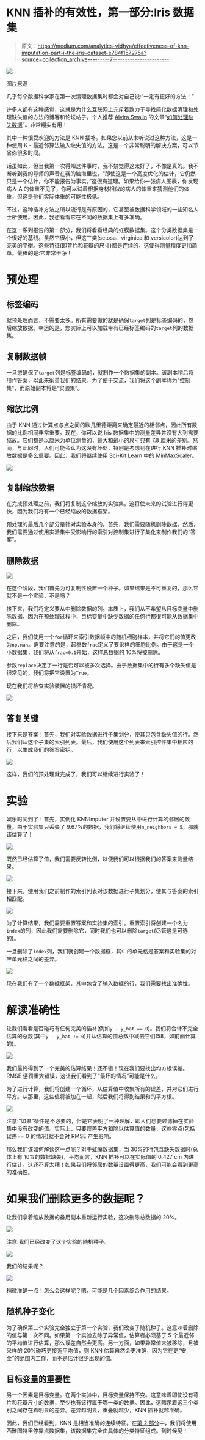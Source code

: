 # KNN 插补的有效性，第一部分:Iris 数据集

> 原文：<https://medium.com/analytics-vidhya/effectiveness-of-knn-imputation-part-i-the-iris-dataset-e784f157275a?source=collection_archive---------7----------------------->

![](img/24688d419272fe1a36e685144bd447c8.png)

[图片来源](https://dawdling.doody.id.au/coming-together/)

几乎每个数据科学家在第一次清理数据集时都会对自己说:“一定有更好的方法！”

许多人都有这种感觉，这就是为什么互联网上充斥着致力于寻找简化数据清理和处理缺失值的方法的博客和论坛帖子。个人推荐 [Alvira Swalin](/@aswalin) 的文章“[如何处理缺失数据](https://towardsdatascience.com/how-to-handle-missing-data-8646b18db0d4)”。非常翔实有用！

其中一种很受欢迎的方法是 KNN 插补。如果您以前从未听说过这种方法，这是一种使用 K *-* 最近邻算法输入缺失值的方法。这是一个非常聪明的解决方案，可以节省你很多时间。

话虽如此，但当我第一次得知这件事时，我不禁觉得这太好了，不像是真的。我不断听到我的导师的声音在我的脑海里说，“即使这是一个高度优化的估计，它仍然只是一个估计，你不能报告为事实。”这很有道理。如果给你一张病人图表，你发现病人 A 的体重不见了，你可以试着根据身材相似的病人的体重来猜测他们的体重，但这是他们实际体重的可能性极低。

不过，这种插补方法之所以流行是有原因的，它甚至被数据科学领域的一些知名人士所使用。因此，我想看看它在不同的数据集上有多准确。

在这一系列报告的第一部分，我们将看看经典的虹膜数据集。这个分类数据集是一个很好的基线。虽然它很小，但这三类(setosa、virginica 和 versicolor)达到了完美的平衡。这些特征(即萼片和花瓣的尺寸)都是连续的，这使得测量精度更加简单。最棒的是:它非常干净！

# 预处理

## 标签编码

就预处理而言，不需要太多。所有需要做的就是确保`target`列是标签编码的，然后缩放数据。幸运的是，您实际上可以加载带有已经标签编码的`target`列的数据集。

## 复制数据帧

一旦您确保了`target`列是标签编码的，就制作一个数据集的副本。该副本稍后将用作答案，以此来衡量我们的结果。为了便于交流，我们将这个副本称为“控制集”，而原始副本将是“实验集”。

## 缩放比例

由于 KNN 通过计算点与点之间的欧几里德距离来确定最近的相邻点，因此所有数据的比例相同非常重要。现在，你可以说 Iris 数据集中的测量差异并没有大到需要缩放。它们都是以厘米为单位测量的，最大和最小的尺寸只有 7.8 厘米的差别。然而，与此同时，人们可能会认为这没有坏处，特别是考虑到在进行 KNN 插补时缩放数据是多么重要。因此，我们将继续使用 Sci-Kit Learn 中的 MinMaxScaler。

![](img/1bc5e72aca5ff15aa3da355b8777115a.png)

## 复制缩放数据

在完成预处理之前，我们将复制这个缩放的实验集。这将使未来的试验进行得更快，因为我们将有一个已经缩放的数据框架。

预处理的最后几个部分是针对实验本身的。首先，我们需要随机删除数据。然后，我们需要通过使用实验集中受影响行的索引对控制集进行子集化来制作我们的“答案”。

## 删除数据

![](img/f648bb94efceb5e353b2edd33e3c0d0c.png)

在这个阶段，我们首先为可复制性设置一个种子。如果结果是不可重复的，那么它就不是一个实验，不是吗？

接下来，我们将定义要从中删除数据的列。本质上，我们从不希望从目标变量中删除数据，因为在预处理过程中，目标变量中缺少数据的任何行都很可能从数据集中删除。

之后，我们使用一个`for`循环来索引数据帧中的随机细胞样本，并将它们的值更改为`np.nan`。需要注意的是，超参数`frac`定义了要采样的细胞比例。由于这是一个小数据集，我们将从`frac=0.1`开始，这样总数据的 10%将被删除。

参数`replace`决定了一行是否可以被多次选择。由于数据集中的行有多个缺失值是很常见的，我们将把它设置为`True`。

现在我们将检查实验装置的损坏情况。

![](img/10e50780b2d9934c7bf39ae57ab180d3.png)

## 答复关键

接下来是答案！首先，我们对实验数据进行子集划分，使其只包含缺失值的行。然后我们从这个子集的索引列表。最后，我们使用这个列表来索引控件集中相应的行，以生成我们的答案密钥。

![](img/397526881fedffa7eaee54166fc8f43c.png)

这样，我们的预处理就完成了，我们可以继续进行实验了！

# 实验

娱乐时间到了！首先，实例化 KNNImputer 并设置要从中进行计算的邻居的数量。由于实验集只丢失了 9.67%的数据，我们将继续使用`n_neighbors = 5`。那就该估算了！

![](img/5dee35a4ff1dae0929f4de649f4e6103.png)

既然已经估算了值，我们需要反转比例，以便我们可以根据我们的答案来测量结果。

![](img/11599c01a617a2778d8ea3290dc026f5.png)

接下来，使用我们之前制作的索引列表对该数据进行子集划分，使其与答案的索引相匹配。

![](img/d62d35eef5f71413ab0c677adc52176b.png)

为了计算结果，我们需要重置答案和实验集的索引。重置索引将创建一个名为`index`的列，因此我们需要删除它，同时我们也可以删除`target`(尽管这是可选的)。

一旦删除了`index`列，我们就创建一个数据框，其中的单元格是答案和实验集的对应单元格之间的差异。

![](img/5eb8867369f31a23be71b43cc5a9064b.png)

现在我们有了一个数据框架，其中包含了输入数据的行，我们需要找出准确性。

# 解读准确性

让我们看看是否碰巧有任何完美的插补(例如`y - y_hat == 0`)。我们将合计不完全估算的总数(其中`y - y_hat != 0`)并从估算的值总数中减去它们(58，如前面计算的)。

![](img/115d0d3b271daad7ae6c14fc99a733ac.png)

我们最终得到了一个完美的估算结果！还不错！现在我们要找出均方根误差。RMSE 惩罚重大错误，这让我们看到了“最坏的情况”可能是什么。

为了进行计算，我们将创建一个循环，从估算值中收集所有的误差，并对它们进行平方。从那里，这些值将被加在一起，然后我们将得到结果和的平方根。

![](img/ce6dbcd4fdb7c6604ee85759b4ba4606.png)

注意:“如果”条件是不必要的，但是它表明了一种理解，即人们想要过滤掉在实验集中没有改变的值。实际上，只要误差平方和除以估算值的数量，这些零点(包括误差== 0 的情况)就不会对 RMSE 产生影响。

那么我们该如何解读这一点呢？对于虹膜数据集，当 30%的行包含缺失数据时(总体上有 10%的数据缺失)，平均而言，KNN 插补可以在实际值的 0.427 cm 内进行估计。这还不算太糟！如果我们将邻居的数量设置得更高，我们可能会看到更高的准确性。

# 如果我们删除更多的数据呢？

让我们拿着缩放数据的备用副本重新运行实验，这次删除总数据的 20%。

![](img/484d3556f8d1cd637d65020d573b4dde.png)

注意:我们已经改变了这个实验的随机种子。

![](img/a4a264e201bb205734962f6a6ec9720d.png)

我们的结果呢？

![](img/8ae2c0c1200566081360f74f39a06ef6.png)

稍微准确一点！怎么会这样呢？嗯，可能是几个因素综合作用的结果。

## 随机种子变化

为了确保第二个实验完全独立于第一个实验，我们改变了随机种子。这意味着删除的值与第一次不同。如果第一个实验去除了异常值，估算者必须基于 5 个最近邻的平均值进行估算，那么误差自然会更高。另一方面，如果异常值未被移除，且被采样的 20%碰巧更接近平均值，则 KNN 估算自然会更准确，因为它在更“安全”的范围内工作，而不是估计很少出现的值。

## 目标变量的重要性

另一个因素是目标变量。在两个实验中，目标变量保持不变。这意味着即使没有萼片和花瓣尺寸的数据，至少也有该行属于哪一类的数据。因此，这暗示着这三个类别之间存在着明显的差异。差异越明显，重叠就越少，KNN 插补就越准确。

因此，我们已经看到，KNN 是相当准确的连续特征。在[第 2 部分](https://benmauss.medium.com/effectiveness-of-knn-imputation-part-ii-the-terry-stops-dataset-4c23cf48ec35)中，我们将使用西雅图特里停靠点数据集，该数据集完全由具体的分类特征组成。到时候见！